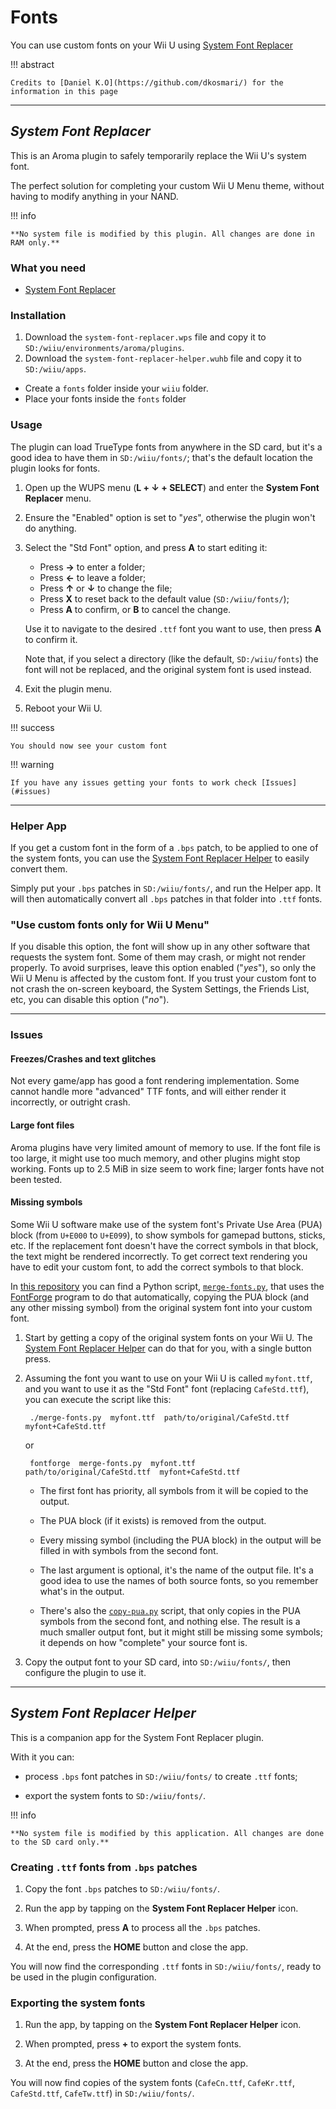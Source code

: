 # Fonts

You can use custom fonts on your Wii U using [System Font Replacer](#system-font-replacer)

!!! abstract

    Credits to [Daniel K.O](https://github.com/dkosmari/) for the information in this page

--------------

## ***System Font Replacer***

This is an Aroma plugin to safely temporarily replace the Wii U's system font.

The perfect solution for completing your custom Wii U Menu theme, without having to modify
anything in your NAND.

!!! info

    **No system file is modified by this plugin. All changes are done in RAM only.**

### What you need

- [System Font Replacer](https://github.com/dkosmari/System-Font-Replacer/releases)

### Installation

1. Download the `system-font-replacer.wps` file and copy it to `SD:/wiiu/environments/aroma/plugins`.
2. Download the `system-font-replacer-helper.wuhb` file and copy it to `SD:/wiiu/apps`.

- Create a `fonts` folder inside your `wiiu` folder.
- Place your fonts inside the `fonts` folder

### Usage

The plugin can load TrueType fonts from anywhere in the SD card, but it's a good idea to have
them in `SD:/wiiu/fonts/`; that's the default location the plugin looks for fonts.

1. Open up the WUPS menu (**L + ↓ + SELECT**) and enter the **System Font
   Replacer** menu.

2. Ensure the "Enabled" option is set to "*yes*", otherwise the plugin won't do anything.

3. Select the "Std Font" option, and press **A** to start editing it:

   - Press **→** to enter a folder;
   - Press **←** to leave a folder;
   - Press **↑** or **↓** to change the file;
   - Press **X** to reset back to the default value (`SD:/wiiu/fonts/`);
   - Press **A** to confirm, or **B** to cancel the change.

   Use it to navigate to the desired `.ttf` font you want to use, then press **A** to
   confirm it.

   Note that, if you select a directory (like the default, `SD:/wiiu/fonts`) the font will
   not be replaced, and the original system font is used instead.

4. Exit the plugin menu.

5. Reboot your Wii U.

!!! success

    You should now see your custom font

!!! warning

    If you have any issues getting your fonts to work check [Issues](#issues)

--------------

### Helper App

If you get a custom font in the form of a `.bps` patch, to be applied to one of the system
fonts, you can use the [System Font Replacer Helper](#system-font-replacer-helper) to easily convert them.

Simply put your `.bps` patches in `SD:/wiiu/fonts/`, and run the Helper app. It will then
automatically convert all `.bps` patches in that folder into `.ttf` fonts.

### "Use custom fonts only for Wii U Menu"

If you disable this option, the font will show up in any other software that requests the
system font. Some of them may crash, or might not render properly. To avoid surprises,
leave this option enabled ("*yes*"), so only the Wii U Menu is affected by the custom
font. If you trust your custom font to not crash the on-screen keyboard, the System
Settings, the Friends List, etc, you can disable this option ("*no*").

--------------

### Issues

#### Freezes/Crashes and text glitches

Not every game/app has good a font rendering implementation. Some cannot handle more
"advanced" TTF fonts, and will either render it incorrectly, or outright crash.

#### Large font files

Aroma plugins have very limited amount of memory to use. If the font file is too large, it
might use too much memory, and other plugins might stop working. Fonts up to 2.5 MiB in
size seem to work fine; larger fonts have not been tested.

#### Missing symbols

Some Wii U software make use of the system font's Private Use Area (PUA) block (from
`U+E000` to `U+E099`), to show symbols for gamepad buttons, sticks, etc. If the
replacement font doesn't have the correct symbols in that block, the text might be
rendered incorrectly. To get correct text rendering you have to edit your custom font, to
add the correct symbols to that block.

In [this repository](https://github.com/dkosmari/System-Font-Replacer/) you can find a Python script, [`merge-fonts.py`](https://github.com/dkosmari/System-Font-Replacer/blob/main/merge-fonts.py), that
uses the [FontForge](https://fontforge.org/) program to do that automatically, copying the
PUA block (and any other missing symbol) from the original system font into your custom
font.

1. Start by getting a copy of the original system fonts on your Wii U. The [System Font
   Replacer Helper](#system-font-replacer-helper) can do that for you, with a single button press.

2. Assuming the font you want to use on your Wii U is called `myfont.ttf`, and you want to
   use it as the "Std Font" font (replacing `CafeStd.ttf`), you can execute the script
   like this:

        ./merge-fonts.py  myfont.ttf  path/to/original/CafeStd.ttf  myfont+CafeStd.ttf

    or

        fontforge  merge-fonts.py  myfont.ttf  path/to/original/CafeStd.ttf  myfont+CafeStd.ttf

    - The first font has priority, all symbols from it will be copied to the output.

    - The PUA block (if it exists) is removed from the output.

    - Every missing symbol (including the PUA block) in the output will be filled in with
        symbols from the second font.

    - The last argument is optional, it's the name of the output file. It's a good idea to
        use the names of both source fonts, so you remember what's in the output.

    - There's also the [`copy-pua.py`](https://github.com/dkosmari/System-Font-Replacer/blob/main/copy-pua.py) script, that only copies in the PUA
    symbols from the second font, and nothing else. The result is a much smaller output
    font, but it might still be missing some symbols; it depends on how "complete" your
    source font is.

3. Copy the output font to your SD card, into `SD:/wiiu/fonts/`, then configure the plugin
   to use it.

--------------

## ***System Font Replacer Helper***

This is a companion app for the System Font Replacer plugin.

With it you can:

  - process `.bps` font patches in `SD:/wiiu/fonts/` to create `.ttf` fonts;

  - export the system fonts to `SD:/wiiu/fonts/`.

!!! info

    **No system file is modified by this application. All changes are done to the SD card only.**


### Creating `.ttf` fonts from `.bps` patches

1. Copy the font `.bps` patches to `SD:/wiiu/fonts/`.

2. Run the app by tapping on the **System Font Replacer Helper** icon.

3. When prompted, press **A** to process all the `.bps` patches.

4. At the end, press the **HOME** button and close the app.

You will now find the corresponding `.ttf` fonts in `SD:/wiiu/fonts/`, ready to be used in
the plugin configuration.


### Exporting the system fonts

1. Run the app, by tapping on the **System Font Replacer Helper** icon.

2. When prompted, press **+** to export the system fonts.

3. At the end, press the **HOME** button and close the app.

You will now find copies of the system fonts (`CafeCn.ttf`, `CafeKr.ttf`, `CafeStd.ttf`,
`CafeTw.ttf`) in `SD:/wiiu/fonts/`.